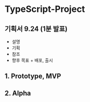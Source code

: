 # TypeScript-Project

## 기획서 9.24 (1분 발표)
- 설명
- 기획
- 참조
- 향후 목표 + 배포, 출시

## 1. Prototype, MVP 
## 2. Alpha

